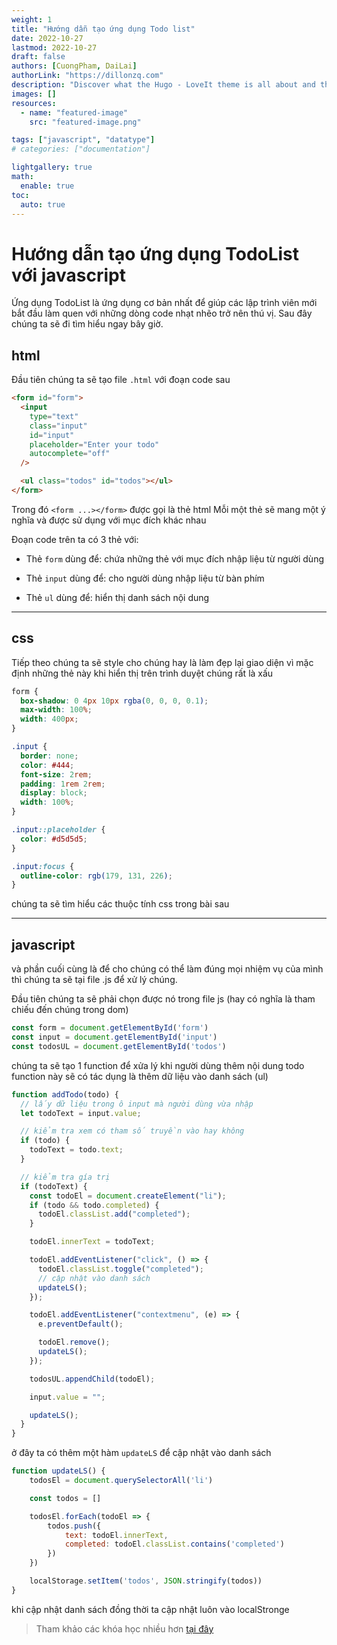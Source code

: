 ```yaml
---
weight: 1
title: "Hướng dẫn tạo ứng dụng Todo list"
date: 2022-10-27
lastmod: 2022-10-27
draft: false
authors: [CuongPham, DaiLai]
authorLink: "https://dillonzq.com"
description: "Discover what the Hugo - LoveIt theme is all about and the core-concepts behind it."
images: []
resources:
  - name: "featured-image"
    src: "featured-image.png"

tags: ["javascript", "datatype"]
# categories: ["documentation"]

lightgallery: true
math:
  enable: true
toc:
  auto: true
---
```

# Hướng dẫn tạo ứng dụng TodoList với javascript

Ứng dụng TodoList là ứng dụng cơ bản nhất để giúp các lập trình viên mới bắt đầu làm quen với những dòng code nhạt nhẽo trở nên thú vị. Sau đây chúng ta sẽ đi tìm hiểu ngay bây giờ.

## html

Đầu tiên chúng ta sẽ tạo file `.html` với đoạn code sau

```html
<form id="form">
  <input
    type="text"
    class="input"
    id="input"
    placeholder="Enter your todo"
    autocomplete="off"
  />

  <ul class="todos" id="todos"></ul>
</form>
```

Trong đó `<form ...></form>` được gọi là thẻ html
Mỗi một thẻ sẽ mang một ý nghĩa và được sử dụng với mục đích khác nhau

Đoạn code trên ta có 3 thẻ với:

- Thẻ `form` dùng để: chứa những thẻ với mục đích nhập liệu từ người dùng

- Thẻ `input` dùng để: cho người dùng nhập liệu từ bàn phím

- Thẻ `ul` dùng để: hiển thị danh sách nội dung

---

## css

Tiếp theo chúng ta sẽ style cho chúng hay là làm đẹp lại giao diện vì mặc định những thẻ này khi hiển thị trên trình duyệt chúng rất là xấu

```css
form {
  box-shadow: 0 4px 10px rgba(0, 0, 0, 0.1);
  max-width: 100%;
  width: 400px;
}

.input {
  border: none;
  color: #444;
  font-size: 2rem;
  padding: 1rem 2rem;
  display: block;
  width: 100%;
}

.input::placeholder {
  color: #d5d5d5;
}

.input:focus {
  outline-color: rgb(179, 131, 226);
}
```

chúng ta sẽ tìm hiểu các thuộc tính css trong bài sau

---

## javascript

và phần cuối cùng là để cho chúng có thể làm đúng mọi nhiệm vụ của mình thì chúng ta sẽ tại file .js để xử lý chúng.

Đầu tiên chúng ta sẽ phải chọn được nó trong file js (hay có nghĩa là tham chiếu đến chúng trong dom)

```js
const form = document.getElementById('form')
const input = document.getElementById('input')
const todosUL = document.getElementById('todos')
```

chúng ta sẽ tạo 1 function để xửa lý khi người dùng thêm nội dung todo
function này sẽ có tác dụng là thêm dữ liệu vào danh sách (ul)

```js
function addTodo(todo) {
  // lấy dữ liệu trong ô input mà người dùng vừa nhập 
  let todoText = input.value;

  // kiểm tra xem có tham số truyền vào hay không 
  if (todo) {
    todoText = todo.text;
  }

  // kiểm tra gía trị 
  if (todoText) {
    const todoEl = document.createElement("li");
    if (todo && todo.completed) {
      todoEl.classList.add("completed");
    }

    todoEl.innerText = todoText;

    todoEl.addEventListener("click", () => {
      todoEl.classList.toggle("completed");
      // cập nhật vào danh sách
      updateLS();
    });

    todoEl.addEventListener("contextmenu", (e) => {
      e.preventDefault();

      todoEl.remove();
      updateLS();
    });

    todosUL.appendChild(todoEl);

    input.value = "";

    updateLS();
  }
}
```

ở đây ta có thêm một hàm `updateLS` để cập nhật vào danh sách 

```js
function updateLS() {
    todosEl = document.querySelectorAll('li')

    const todos = []

    todosEl.forEach(todoEl => {
        todos.push({
            text: todoEl.innerText,
            completed: todoEl.classList.contains('completed')
        })
    })

    localStorage.setItem('todos', JSON.stringify(todos))
}
```

khi cập nhật danh sách đồng thời ta cập nhật luôn vào localStronge

> Tham khảo các khóa học nhiều hơn [tại đây](https://techmaster.vn/)